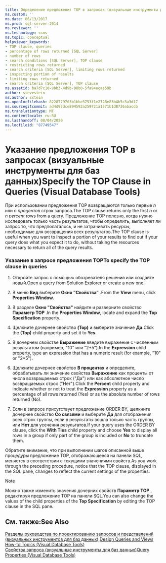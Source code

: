 ```yaml
---
title: Определение предложения TOP в запросах (визуальные инструменты для баз данных) | Документация Майкрософт
ms.custom: ''
ms.date: 06/13/2017
ms.prod: sql-server-2014
ms.reviewer: ''
ms.technology: ssms
ms.topic: conceptual
helpviewer_keywords:
- TOP clause, queries
- percentage of rows returned [SQL Server]
- number of rows
- search conditions [SQL Server], TOP clause
- restricting rows returned
- search criteria [SQL Server], limiting rows returned
- inspecting portion of results
- limiting rows returned
- search criteria [SQL Server], TOP clause
ms.assetid: ba7d7c10-9bb3-4d9b-90b0-5fa94ecae59b
author: stevestein
ms.author: sstein
ms.openlocfilehash: 8228779703b1bbe3753f1e2728e83b4b5c3a3d17
ms.sourcegitcommit: ad4d92dce894592a259721a1571b1d8736abacdb
ms.translationtype: MT
ms.contentlocale: ru-RU
ms.lasthandoff: 08/04/2020
ms.locfileid: "87749547"
---
```

# <a name="specify-the-top-clause-in-queries-visual-database-tools"></a><span data-ttu-id="0620e-102">Указание предложения TOP в запросах (визуальные инструменты для баз данных)</span><span class="sxs-lookup"><span data-stu-id="0620e-102">Specify the TOP Clause in Queries (Visual Database Tools)</span></span>
  <span data-ttu-id="0620e-103">При использовании предложения TOP возвращаются только первые *n* или *n процентов* строк запроса.</span><span class="sxs-lookup"><span data-stu-id="0620e-103">The TOP clause returns only the first *n* or *n percent* rows from a query.</span></span> <span data-ttu-id="0620e-104">Предложение TOP полезно, когда нужно исследовать только часть результатов, чтобы определить, выполняет ли запрос то, что предполагалось, и не затрачивать ресурсы, необходимые для возвращения всех результатов.</span><span class="sxs-lookup"><span data-stu-id="0620e-104">The TOP clause is useful when you want to inspect a portion of your results to find out if your query does what you expect it to do, without taking the resources necessary to return all of the query results.</span></span>  
  
### <a name="to-specify-the-top-clause-in-queries"></a><span data-ttu-id="0620e-105">Указание в запросе предложения TOP</span><span class="sxs-lookup"><span data-stu-id="0620e-105">To specify the TOP clause in queries</span></span>  
  
1.  <span data-ttu-id="0620e-106">Откройте запрос с помощью обозревателя решений или создайте новый.</span><span class="sxs-lookup"><span data-stu-id="0620e-106">Open a query from Solution Explorer or create a new one.</span></span>  
  
2.  <span data-ttu-id="0620e-107">В меню **Вид** выберите **Окно "Свойства"** .</span><span class="sxs-lookup"><span data-stu-id="0620e-107">From the **View** menu, click **Properties Window**.</span></span>  
  
3.  <span data-ttu-id="0620e-108">В разделе **Окно "Свойства"** найдите и разверните свойство **Параметр TOP** .</span><span class="sxs-lookup"><span data-stu-id="0620e-108">In the **Properties Window**, locate and expand the **Top Specification** property.</span></span>  
  
4.  <span data-ttu-id="0620e-109">Щелкните дочернее свойство **(Top)** и выберите значение **Да**.</span><span class="sxs-lookup"><span data-stu-id="0620e-109">Click the **(Top)** child property and set it to **Yes**.</span></span>  
  
5.  <span data-ttu-id="0620e-110">В дочернем свойстве **Выражение** введите выражение с численным результатом (например, "10" или "2\*5").</span><span class="sxs-lookup"><span data-stu-id="0620e-110">In the **Expression** child property, type an expression that has a numeric result (for example, "10" or "2\*5").</span></span>  
  
6.  <span data-ttu-id="0620e-111">Щелкните дочернее свойство **В процентах** и определите, обрабатывать ли значение свойства **Выражение** как проценты от числа возвращаемых строк ("Да") или как абсолютное число возвращаемых строк ("Нет").</span><span class="sxs-lookup"><span data-stu-id="0620e-111">Click the **Percent** child property and indicate whether or not to treat the **Expression** property as a percentage of all rows returned (Yes) or as the absolute number of rows returned (No).</span></span>  
  
7.  <span data-ttu-id="0620e-112">Если в запросе присутствует предложение ORDER BY, щелкните дочернее свойство **Со связями** и выберите **Да** для отображения всех строк группы, если в результаты вошла только часть группы, или **Нет** для усечения результатов.</span><span class="sxs-lookup"><span data-stu-id="0620e-112">If your query uses the ORDER BY clause, click the **With Ties** child property and choose **Yes** to display all rows in a group if only part of the group is included or **No** to truncate them.</span></span>  
  
 <span data-ttu-id="0620e-113">Обратите внимание, что при выполнении шагов описанной выше процедуры предложение TOP, отображающееся на панели SQL, меняется в соответствии с текущими значениями свойств.</span><span class="sxs-lookup"><span data-stu-id="0620e-113">As you work through the preceding procedure, notice that the TOP clause, displayed in the SQL pane, changes to reflect the current settings of the properties.</span></span>  
  
> [!NOTE]  
>  <span data-ttu-id="0620e-114">Можно также изменить значения дочерних свойств **Параметр TOP** , редактируя предложение TOP на панели SQL.</span><span class="sxs-lookup"><span data-stu-id="0620e-114">You can also change the values of the child properties of the **Top Specification** by editing the TOP clause in the SQL pane.</span></span>  
  
## <a name="see-also"></a><span data-ttu-id="0620e-115">См. также:</span><span class="sxs-lookup"><span data-stu-id="0620e-115">See Also</span></span>  
 <span data-ttu-id="0620e-116">[Разделы руководства по проектированию запросов и представлений &#40;визуальных инструментов для баз данных&#41;](visual-database-tools.md) </span><span class="sxs-lookup"><span data-stu-id="0620e-116">[Design Queries and Views How-to Topics &#40;Visual Database Tools&#41;](visual-database-tools.md) </span></span>  
 [<span data-ttu-id="0620e-117">Свойства запроса (визуальные инструменты для баз данных)</span><span class="sxs-lookup"><span data-stu-id="0620e-117">Query Properties &#40;Visual Database Tools&#41;</span></span>](query-properties-visual-database-tools.md)  
  
  
